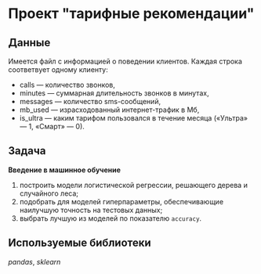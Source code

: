 # Проект "тарифные рекомендации"

## Данные

Имеется файл с информацией о поведении клиентов. Каждая строка соответвует одному клиенту:
- сalls — количество звонков,
- minutes — суммарная длительность звонков в минутах,
- messages — количество sms-сообщений,
- mb_used — израсходованный интернет-трафик в Мб,
- is_ultra — каким тарифом пользовался в течение месяца («Ультра» — 1, «Смарт» — 0).


## Задача

**Введение в машинное обучение**

1. построить модели логистической регрессии, решающего дерева и случайного леса;
2. подобрать для моделей гиперпараметры, обеспечивающие наилучшую точность на тестовых данных;
3. выбрать лучшую из моделей по показателю `accuracy`.

## Используемые библиотеки
*pandas*,  *sklearn*
